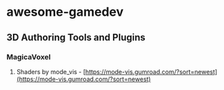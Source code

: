 # awesome-gamedev

## 3D Authoring Tools and Plugins
### MagicaVoxel
1. Shaders by mode_vis - [https://mode-vis.gumroad.com/?sort=newest](https://mode-vis.gumroad.com/?sort=newest)
